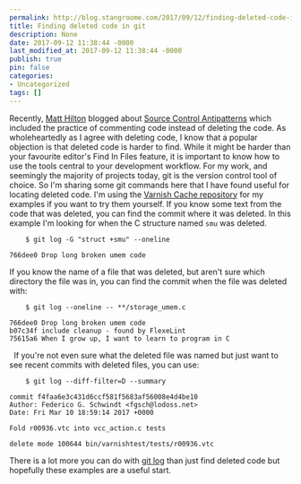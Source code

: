 ```yaml
---
permalink: http://blog.stangroome.com/2017/09/12/finding-deleted-code-in-git/
title: Finding deleted code in git
description: None
date: 2017-09-12 11:38:44 -0000
last_modified_at: 2017-09-12 11:38:44 -0000
publish: true
pin: false
categories:
- Uncategorized
tags: []
---
```

Recently, [Matt Hilton](https://twitter.com/mjhilton_) blogged about [Source Control Antipatterns](https://www.mjhilton.net/2017/09/06/source-control-antipatterns/) which included the practice of commenting code instead of deleting the code. As wholeheartedly as I agree with deleting code, I know that a popular objection is that deleted code is harder to find. While it might be harder than your favourite editor's Find In Files feature, it is important to know how to use the tools central to your development workflow. For my work, and seemingly the majority of projects today, git is the version control tool of choice. So I'm sharing some git commands here that I have found useful for locating deleted code. I'm using the [Varnish Cache repository](https://github.com/varnishcache/varnish-cache) for my examples if you want to try them yourself. If you know some text from the code that was deleted, you can find the commit where it was deleted. In this example I'm looking for when the C structure named `smu` was deleted.
  
        $ git log -G "struct +smu" --oneline
    
    766dee0 Drop long broken umem code

If you know the name of a file that was deleted, but aren't sure which directory the file was in, you can find the commit when the file was deleted with:
  
        $ git log --oneline -- **/storage_umem.c
    
    766dee0 Drop long broken umem code
    b07c34f include cleanup - found by FlexeLint
    75615a6 When I grow up, I want to learn to program in C

  If you're not even sure what the deleted file was named but just want to see recent commits with deleted files, you can use:
  
        $ git log --diff-filter=D --summary
    
    commit f4faa6e3c431d6ccf581f5683af56008e4d4be10
    Author: Federico G. Schwindt <fgsch@lodoss.net>
    Date: Fri Mar 10 18:59:14 2017 +0000
    
    Fold r00936.vtc into vcc_action.c tests
    
    delete mode 100644 bin/varnishtest/tests/r00936.vtc

There is a lot more you can do with [git log](https://git-scm.com/docs/git-log) than just find deleted code but hopefully these examples are a useful start.

